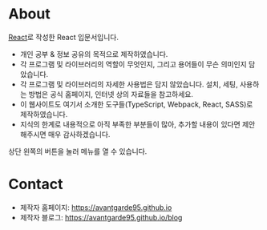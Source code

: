 # About
[React](https://reactjs.org/)로 작성한 React 입문서입니다.

- 개인 공부 & 정보 공유의 목적으로 제작하였습니다.
- 각 프로그램 및 라이브러리의 역할이 무엇인지, 그리고 용어들이 무슨 의미인지 담았습니다.
- 각 프로그램 및 라이브러리의 자세한 사용법은 담지 않았습니다. 설치, 세팅, 사용하는 방법은 공식 홈페이지, 인터넷 상의 자료들을 참고하세요.
- 이 웹사이트도 여기서 소개한 도구들(TypeScript, Webpack, React, SASS)로 제작하였습니다.
- 지식의 한계로 내용적으로 아직 부족한 부분들이 많아, 추가할 내용이 있다면 제안해주시면 매우 감사하겠습니다.

상단 왼쪽의 버튼을 눌러 메뉴를 열 수 있습니다.

# Contact
- 제작자 홈페이지: <https://avantgarde95.github.io>
- 제작자 블로그: <https://avantgarde95.github.io/blog>
